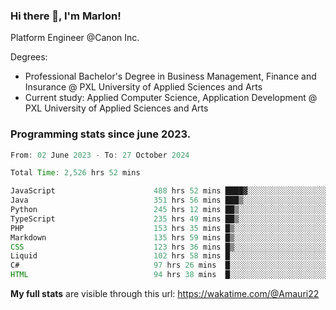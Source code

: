 
### Hi there 👋, I'm Marlon!

Platform Engineer @Canon Inc.

Degrees: 
- Professional Bachelor's Degree in Business Management, Finance and Insurance @ PXL University of Applied Sciences and Arts
- Current study: Applied Computer Science, Application Development @ PXL University of Applied Sciences and Arts

### Programming stats since june 2023.
<!--START_SECTION:waka-->

```java
From: 02 June 2023 - To: 27 October 2024

Total Time: 2,526 hrs 52 mins

JavaScript                      488 hrs 52 mins ████▓░░░░░░░░░░░░░░░░░░░░   19.03 %
Java                            351 hrs 56 mins ███▒░░░░░░░░░░░░░░░░░░░░░   13.70 %
Python                          245 hrs 12 mins ██▒░░░░░░░░░░░░░░░░░░░░░░   09.54 %
TypeScript                      235 hrs 49 mins ██▒░░░░░░░░░░░░░░░░░░░░░░   09.18 %
PHP                             153 hrs 35 mins █▒░░░░░░░░░░░░░░░░░░░░░░░   05.98 %
Markdown                        135 hrs 59 mins █▒░░░░░░░░░░░░░░░░░░░░░░░   05.29 %
CSS                             123 hrs 36 mins █▒░░░░░░░░░░░░░░░░░░░░░░░   04.81 %
Liquid                          102 hrs 58 mins █░░░░░░░░░░░░░░░░░░░░░░░░   04.01 %
C#                              97 hrs 26 mins  █░░░░░░░░░░░░░░░░░░░░░░░░   03.79 %
HTML                            94 hrs 38 mins  █░░░░░░░░░░░░░░░░░░░░░░░░   03.68 %
```

<!--END_SECTION:waka-->
**My full stats** are visible through this url: https://wakatime.com/@Amauri22
